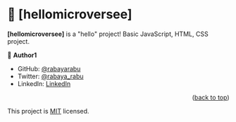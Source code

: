 <a name="readme-top"></a>

# 📖 [hellomicroversee] <a name="hellomicroversee"></a>

**[hellomicroversee]** is a "hello" project! Basic JavaScript, HTML, CSS project.


👤 **Author1**

- GitHub: [@rabayarabu](https://github.com/githubhandle)
- Twitter: [@rabaya_rabu](https://twitter.com/twitterhandle)
- LinkedIn: [LinkedIn](https://linkedin.com/in/rabaya-rabu-142721169/)



<p align="right">(<a href="#readme-top">back to top</a>)</p>


This project is [MIT](./LICENSE) licensed.

